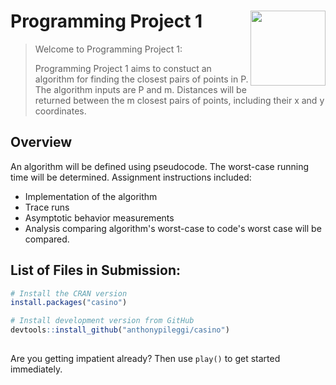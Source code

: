 
# Programming Project 1 <img src="man/figures/logo.png" align="right" alt="" width="120" />

> Welcome to Programming Project 1:
>
> Programming Project 1 aims to constuct an algorithm for finding the closest pairs of points in P.
> The algorithm inputs are P and m. Distances will be returned between the m closest pairs of points, 
> including their x and y coordinates.

## Overview

An algorithm will be defined using pseudocode.
The worst-case running time will be determined.
Assignment instructions included:

  - Implementation of the algorithm
  - Trace runs
  - Asymptotic behavior measurements
  - Analysis comparing algorithm's worst-case to code's worst case will be compared.

## List of Files in Submission:

``` r
# Install the CRAN version
install.packages("casino")

# Install development version from GitHub
devtools::install_github("anthonypileggi/casino")
```

## 

Are you getting impatient already? Then use `play()` to get started
immediately.
